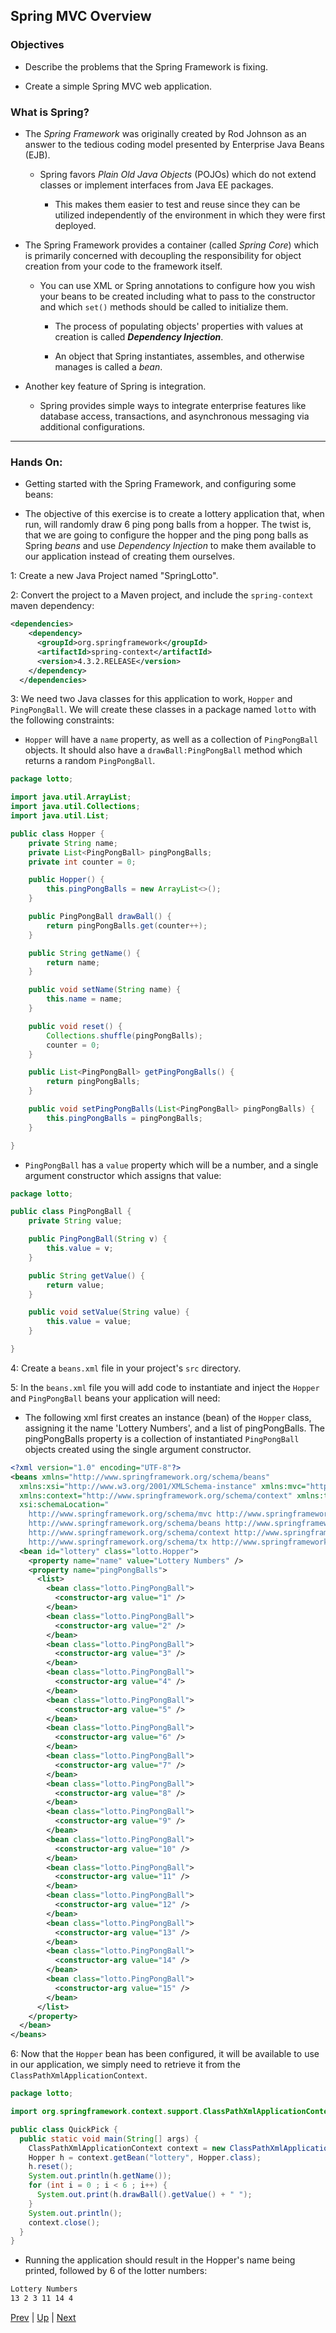 ## Spring MVC Overview

### Objectives
* Describe the problems that the Spring Framework is fixing.

* Create a simple Spring MVC web application.

### What is Spring?
* The *Spring Framework* was originally created by Rod Johnson as an answer to the tedious coding model presented by Enterprise Java Beans (EJB).

  * Spring favors *Plain Old Java Objects* (POJOs) which do not extend classes or implement interfaces from Java EE packages.

    * This makes them easier to test and reuse since they can be utilized independently of the environment in which they were first deployed.

* The Spring Framework provides a container (called *Spring Core*) which is primarily concerned with decoupling the responsibility for object creation from your code to the framework itself.

  * You can use XML or Spring annotations to configure how you wish your beans to be created including what to pass to the constructor and which `set()` methods should be called to initialize them.

    * The process of populating objects' properties with values at creation is called ***Dependency Injection***.

    * An object that Spring instantiates, assembles, and otherwise manages is called a _bean_.

* Another key feature of Spring is integration.

  * Spring provides simple ways to integrate enterprise features like database access, transactions, and asynchronous messaging via additional configurations.

<hr>

### Hands On:
* Getting started with the Spring Framework, and configuring some beans:

* The objective of this exercise is to create a lottery application that, when run, will randomly draw 6 ping pong balls from a hopper. The twist is, that we are going to configure the hopper and the ping pong balls as Spring *beans* and use *Dependency Injection* to make them available to our application instead of creating them ourselves.

1: Create a new Java Project named "SpringLotto".  

2: Convert the project to a Maven project, and include the `spring-context` maven dependency:

```xml
<dependencies>
    <dependency>
      <groupId>org.springframework</groupId>
      <artifactId>spring-context</artifactId>
      <version>4.3.2.RELEASE</version>
    </dependency>
  </dependencies>
```

3: We need two Java classes for this application to work, `Hopper` and `PingPongBall`. We will create these classes in a package named `lotto` with the following constraints:

* `Hopper` will have a `name` property, as well as a collection of `PingPongBall` objects. It should also have a `drawBall:PingPongBall` method which returns a random `PingPongBall`.

```java
package lotto;

import java.util.ArrayList;
import java.util.Collections;
import java.util.List;

public class Hopper {
	private String name;
	private List<PingPongBall> pingPongBalls;
	private int counter = 0;

	public Hopper() {
		this.pingPongBalls = new ArrayList<>();
	}

	public PingPongBall drawBall() {
		return pingPongBalls.get(counter++);
	}

	public String getName() {
		return name;
	}

	public void setName(String name) {
		this.name = name;
	}

	public void reset() {
		Collections.shuffle(pingPongBalls);
		counter = 0;
	}

	public List<PingPongBall> getPingPongBalls() {
		return pingPongBalls;
	}

	public void setPingPongBalls(List<PingPongBall> pingPongBalls) {
		this.pingPongBalls = pingPongBalls;
	}

}

```

* `PingPongBall` has a `value` property which will be a number, and a single argument constructor which assigns that value:

```java
package lotto;

public class PingPongBall {
	private String value;

	public PingPongBall(String v) {
		this.value = v;
	}

	public String getValue() {
		return value;
	}

	public void setValue(String value) {
		this.value = value;
	}

}

```

4: Create a `beans.xml` file in your project's `src` directory.  

5: In the `beans.xml` file you will add code to instantiate and inject the `Hopper` and `PingPongBall` beans your application will need:

* The following xml first creates an instance (bean) of the `Hopper` class, assigning it the name 'Lottery Numbers', and a list of pingPongBalls. The pingPongBalls property is a collection of instantiated `PingPongBall` objects created using the single argument constructor.

```xml
<?xml version="1.0" encoding="UTF-8"?>
<beans xmlns="http://www.springframework.org/schema/beans"
  xmlns:xsi="http://www.w3.org/2001/XMLSchema-instance" xmlns:mvc="http://www.springframework.org/schema/mvc"
  xmlns:context="http://www.springframework.org/schema/context" xmlns:tx="http://www.springframework.org/schema/tx"
  xsi:schemaLocation="
    http://www.springframework.org/schema/mvc http://www.springframework.org/schema/mvc/spring-mvc-4.3.xsd
    http://www.springframework.org/schema/beans http://www.springframework.org/schema/beans/spring-beans-4.3.xsd
    http://www.springframework.org/schema/context http://www.springframework.org/schema/context/spring-context-4.3.xsd
    http://www.springframework.org/schema/tx http://www.springframework.org/schema/tx/spring-tx-4.3.xsd">
  <bean id="lottery" class="lotto.Hopper">
    <property name="name" value="Lottery Numbers" />
    <property name="pingPongBalls">
      <list>
        <bean class="lotto.PingPongBall">
          <constructor-arg value="1" />
        </bean>
        <bean class="lotto.PingPongBall">
          <constructor-arg value="2" />
        </bean>
        <bean class="lotto.PingPongBall">
          <constructor-arg value="3" />
        </bean>
        <bean class="lotto.PingPongBall">
          <constructor-arg value="4" />
        </bean>
        <bean class="lotto.PingPongBall">
          <constructor-arg value="5" />
        </bean>
        <bean class="lotto.PingPongBall">
          <constructor-arg value="6" />
        </bean>
        <bean class="lotto.PingPongBall">
          <constructor-arg value="7" />
        </bean>
        <bean class="lotto.PingPongBall">
          <constructor-arg value="8" />
        </bean>
        <bean class="lotto.PingPongBall">
          <constructor-arg value="9" />
        </bean>
        <bean class="lotto.PingPongBall">
          <constructor-arg value="10" />
        </bean>
        <bean class="lotto.PingPongBall">
          <constructor-arg value="11" />
        </bean>
        <bean class="lotto.PingPongBall">
          <constructor-arg value="12" />
        </bean>
        <bean class="lotto.PingPongBall">
          <constructor-arg value="13" />
        </bean>
        <bean class="lotto.PingPongBall">
          <constructor-arg value="14" />
        </bean>
        <bean class="lotto.PingPongBall">
          <constructor-arg value="15" />
        </bean>
      </list>
    </property>
  </bean>
</beans>
```

6: Now that the `Hopper` bean has been configured, it will be available to use in our application, we simply need to retrieve it from the `ClassPathXmlApplicationContext`.

```java
package lotto;

import org.springframework.context.support.ClassPathXmlApplicationContext;

public class QuickPick {
  public static void main(String[] args) {
    ClassPathXmlApplicationContext context = new ClassPathXmlApplicationContext("beans.xml");
    Hopper h = context.getBean("lottery", Hopper.class);
    h.reset();
    System.out.println(h.getName());
    for (int i = 0 ; i < 6 ; i++) {
      System.out.print(h.drawBall().getValue() + " ");
    }
    System.out.println();
    context.close();
  }
}
```

* Running the application should result in the Hopper's name being printed, followed by 6 of the lotter numbers:

```bash
Lottery Numbers
13 2 3 11 14 4
```

[Prev](README.md) | [Up](../README.md) | [Next](what_is_spring_mvc.md)
